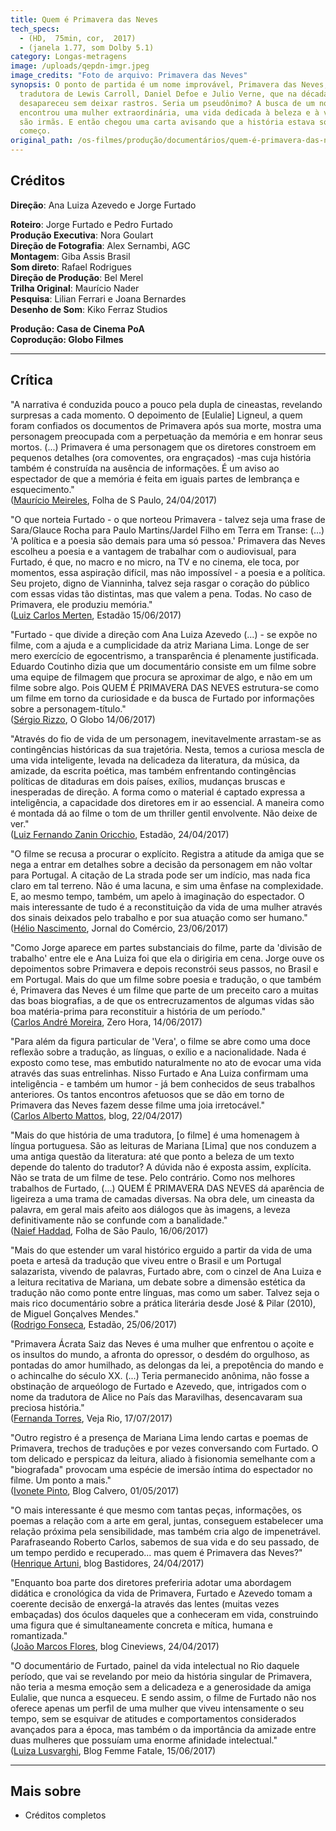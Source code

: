 ```yaml
---
title: Quem é Primavera das Neves
tech_specs:
  - (HD,  75min, cor,  2017)
  - (janela 1.77, som Dolby 5.1)
category: Longas-metragens
image: /uploads/qepdn-imgr.jpeg
image_credits: "Foto de arquivo: Primavera das Neves"
synopsis: O ponto de partida é um nome improvável, Primavera das Neves,
  tradutora de Lewis Carroll, Daniel Defoe e Julio Verne, que na década de 1960
  desapareceu sem deixar rastros. Seria um pseudônimo? A busca de um nome
  encontrou uma mulher extraordinária, uma vida dedicada à beleza e à verdade,
  são irmãs. E então chegou uma carta avisando que a história estava só no
  começo.
original_path: /os-filmes/produção/documentários/quem-é-primavera-das-neves.html
---
```

## Créditos

**Direção**: Ana Luiza Azevedo e Jorge Furtado

**Roteiro**: Jorge Furtado e Pedro Furtado\
**Produção Executiva**: Nora Goulart\
**Direção de Fotografia**: Alex Sernambi, AGC\
**Montagem**: Giba Assis Brasil\
**Som direto**: Rafael Rodrigues\
**Direção de Produção**: Bel Merel\
**Trilha Original**: Maurício Nader\
**Pesquisa**: Lilian Ferrari e Joana Bernardes\
**Desenho de Som**: Kiko Ferraz Studios

**Produção: Casa de Cinema PoA\
Coprodução: Globo Filmes**

***

## Crítica

"A narrativa é conduzida pouco a pouco pela dupla de cineastas, revelando surpresas a cada momento. O depoimento de \[Eulalie] Ligneul, a quem foram confiados os documentos de Primavera após sua morte, mostra uma personagem preocupada com a perpetuação da memória e em honrar seus mortos. (...) Primavera é uma personagem que os diretores constroem em pequenos detalhes (ora comoventes, ora engraçados) -mas cuja história também é construída na ausência de informações. É um aviso ao espectador de que a memória é feita em iguais partes de lembrança e esquecimento."\
([Maurício Meireles](http://www1.folha.uol.com.br/ilustrada/2017/04/1877945-documentario-expressa-horror-e-encanto-do-seculo-20.shtml), Folha de S Paulo, 24/04/2017)

"O que norteia Furtado - o que norteou Primavera - talvez seja uma frase de Sara/Glauce Rocha para Paulo Martins/Jardel Filho em Terra em Transe: (...) 'A política e a poesia são demais para uma só pessoa.' Primavera das Neves escolheu a poesia e a vantagem de trabalhar com o audiovisual, para Furtado, é que, no macro e no micro, na TV e no cinema, ele toca, por momentos, essa aspiração difícil, mas não impossível - a poesia e a política. Seu projeto, digno de Vianninha, talvez seja rasgar o coração do público com essas vidas tão distintas, mas que valem a pena. Todas. No caso de Primavera, ele produziu memória."\
([Luiz Carlos Merten](http://cultura.estadao.com.br/noticias/cinema,jorge-furtado-descobre-uma-vida-riquissima-em-quem-e-primavera-das-neves,70001841820), Estadão 15/06/2017)

"Furtado - que divide a direção com Ana Luiza Azevedo (...) - se expõe no filme, com a ajuda e a cumplicidade da atriz Mariana Lima. Longe de ser mero exercício de egocentrismo, a transparência é plenamente justificada. Eduardo Coutinho dizia que um documentário consiste em um filme sobre uma equipe de filmagem que procura se aproximar de algo, e não em um filme sobre algo. Pois QUEM É PRIMAVERA DAS NEVES estrutura-se como um filme em torno da curiosidade e da busca de Furtado por informações sobre a personagem-título."\
([Sérgio Rizzo](http://rioshow.oglobo.globo.com/cinema/eventos/criticas-profissionais/quem-e-primavera-das-neves-18358.aspx), O Globo 14/06/2017)

"Através do fio de vida de um personagem, inevitavelmente arrastam-se as contingências históricas da sua trajetória. Nesta, temos a curiosa mescla de uma vida inteligente, levada na delicadeza da literatura, da música, da amizade, da escrita poética, mas também enfrentando contingências políticas de ditaduras em dois países, exílios, mudanças bruscas e inesperadas de direção. A forma como o material é captado expressa a inteligência, a capacidade dos diretores em ir ao essencial. A maneira como é montada dá ao filme o tom de um thriller gentil envolvente. Não deixe de ver."\
([Luiz Fernando Zanin Oricchio](http://cultura.estadao.com.br/blogs/luiz-zanin/quem-e-primavera-das-neves/), Estadão, 24/04/2017)

"O filme se recusa a procurar o explícito. Registra a atitude da amiga que se nega a entrar em detalhes sobre a decisão da personagem em não voltar para Portugal. A citação de La strada pode ser um indício, mas nada fica claro em tal terreno. Não é uma lacuna, e sim uma ênfase na complexidade. E, ao mesmo tempo, também, um apelo à imaginação do espectador. O mais interessante de tudo é a reconstituição da vida de uma mulher através dos sinais deixados pelo trabalho e por sua atuação como ser humano."\
([Hélio Nascimento](http://jcrs.uol.com.br/_conteudo/2017/06/colunas/cinema/568726-uma-vida.html), Jornal do Comércio, 23/06/2017)

"Como Jorge aparece em partes substanciais do filme, parte da 'divisão de trabalho' entre ele e Ana Luiza foi que ela o dirigiria em cena. Jorge ouve os depoimentos sobre Primavera e depois reconstrói seus passos, no Brasil e em Portugal. Mais do que um filme sobre poesia e tradução, o que também é, Primavera das Neves é um filme que parte de um preceito caro a muitas das boas biografias, a de que os entrecruzamentos de algumas vidas são boa matéria-prima para reconstituir a história de um período."\
([Carlos André Moreira](http://zh.clicrbs.com.br/rs/entretenimento/cinema/noticia/2017/06/jorge-furtado-recupera-a-historia-da-tradutora-primavera-das-neves-em-documentario-9816296.html), Zero Hora, 14/06/2017)

"Para além da figura particular de 'Vera', o filme se abre como uma doce reflexão sobre a tradução, as línguas, o exílio e a nacionalidade. Nada é exposto como tese, mas embutido naturalmente no ato de evocar uma vida através das suas entrelinhas. Nisso Furtado e Ana Luiza confirmam uma inteligência - e também um humor - já bem conhecidos de seus trabalhos anteriores. Os tantos encontros afetuosos que se dão em torno de Primavera das Neves fazem desse filme uma joia irretocável."\
([Carlos Alberto Mattos](https://carmattos.com/2017/04/22/e-tudo-verdade-quem-e-primavera-das-neves/), blog, 22/04/2017)

"Mais do que história de uma tradutora, \[o filme] é uma homenagem à língua portuguesa. São as leituras de Mariana \[Lima] que nos conduzem a uma antiga questão da literatura: até que ponto a beleza de um texto depende do talento do tradutor? A dúvida não é exposta assim, explícita. Não se trata de um filme de tese. Pelo contrário. Como nos melhores trabalhos de Furtado, (...) QUEM É PRIMAVERA DAS NEVES dá aparência de ligeireza a uma trama de camadas diversas. Na obra dele, um cineasta da palavra, em geral mais afeito aos diálogos que às imagens, a leveza definitivamente não se confunde com a banalidade."\
([Naief Haddad](http://guia.folha.uol.com.br/cinema/2017/06/busca-por-tradutora-de-alice-no-pais-das-maravilhas-guia-documentario-leve.shtml), Folha de São Paulo, 16/06/2017)

"Mais do que estender um varal histórico erguido a partir da vida de uma poeta e artesã da tradução que viveu entre o Brasil e um Portugal salazarista, vivendo de palavras, Furtado abre, com o cinzel de Ana Luiza e a leitura recitativa de Mariana, um debate sobre a dimensão estética da tradução não como ponte entre línguas, mas como um saber. Talvez seja o mais rico documentário sobre a prática literária desde José & Pilar (2010), de Miguel Gonçalves Mendes."\
([Rodrigo Fonseca](http://cultura.estadao.com.br/blogs/p-de-pop/jorge-furtado-cai-no-real-da-literatura-e-se-firma-como-um-mestre-dos-docs/), Estadão, 25/06/2017)

"Primavera Ácrata Saiz das Neves é uma mulher que enfrentou o açoite e os insultos do mundo, a afronta do opressor, o desdém do orgulhoso, as pontadas do amor humilhado, as delongas da lei, a prepotência do mando e o achincalhe do século XX. (...) Teria permanecido anônima, não fosse a obstinação de arqueólogo de Furtado e Azevedo, que, intrigados com o nome da tradutora de Alice no País das Maravilhas, desencavaram sua preciosa história."\
([Fernanda Torres](http://vejario.abril.com.br/blog/fernanda-torres/discreta-primavera/), Veja Rio, 17/07/2017)

"Outro registro é a presença de Mariana Lima lendo cartas e poemas de Primavera, trechos de traduções e por vezes conversando com Furtado. O tom delicado e perspicaz da leitura, aliado à fisionomia semelhante com a "biografada" provocam uma espécie de imersão íntima do espectador no filme. Um ponto a mais."\
([Ivonete Pinto](http://calvero.org/as-pequenas-surpresas-em-quem-e-primavera-das-neves/), Blog Calvero, 01/05/2017)

"O mais interessante é que mesmo com tantas peças, informações, os poemas a relação com a arte em geral, juntas, conseguem estabelecer uma relação próxima pela sensibilidade, mas também cria algo de impenetrável. Parafraseando Roberto Carlos, sabemos de sua vida e do seu passado, de um tempo perdido e recuperado... mas quem é Primavera das Neves?"\
([Henrique Artuni](http://nosbastidores.com.br/critica-quem-e-primavera-das-neves/), blog Bastidores, 24/04/2017)

"Enquanto boa parte dos diretores preferiria adotar uma abordagem didática e cronológica da vida de Primavera, Furtado e Azevedo tomam a coerente decisão de enxergá-la através das lentes (muitas vezes embaçadas) dos óculos daqueles que a conheceram em vida, construindo uma figura que é simultaneamente concreta e mítica, humana e romantizada."\
([João Marcos Flores](http://cineviews2.blogspot.com.br/2017/04/quem-e-primavera-das-neves.html), blog Cineviews, 24/04/2017)

"O documentário de Furtado, painel da vida intelectual no Rio daquele período, que vai se revelando por meio da história singular de Primavera, não teria a mesma emoção sem a delicadeza e a generosidade da amiga Eulalie, que nunca a esqueceu. E sendo assim, o filme de Furtado não nos oferece apenas um perfil de uma mulher que viveu intensamente o seu tempo, sem se esquivar de atitudes e comportamentos considerados avançados para a época, mas também o da importância da amizade entre duas mulheres que possuíam uma enorme afinidade intelectual."\
([Luiza Lusvarghi](http://revistaogrito.com/femmefatale/primavera-eulalie-e-furtado-cronica-de-afetos-e-literatura/), Blog Femme Fatale, 15/06/2017)

***

## Mais sobre

- Créditos completos